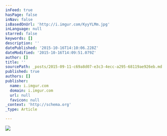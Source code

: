 ```yaml
---
inFeed: true
hasPage: false
inNav: false
isBasedOnUrl: 'http://i.imgur.com/KyyYLMm.jpg'
inLanguage: null
starred: false
keywords: []
description: ''
datePublished: '2015-10-16T14:10:06.228Z'
dateModified: '2015-10-16T14:09:51.079Z'
author: []
title: ''
sourcePath: _posts/2015-09-11-c69a8d07-e3c3-4ecc-a295-68119ae926eb.md
published: true
authors: []
publisher:
  name: i.imgur.com
  domain: i.imgur.com
  url: null
  favicon: null
_context: 'http://schema.org'
_type: Article

---
```

![](http://i.imgur.com/KyyYLMm.jpg)